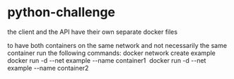 # python-challenge  
the client and the API have their own separate docker files 


to have both containers on the same network and not necessarily the same container run the following commands:
docker network create example
docker run -d --net example --name container1 <image>
docker run -d --net example --name container2 <image>
